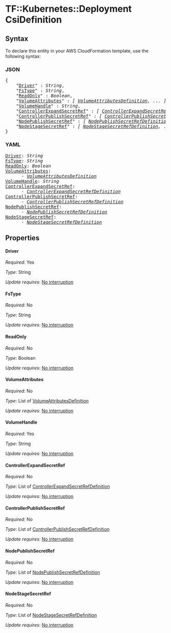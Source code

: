 # TF::Kubernetes::Deployment CsiDefinition

## Syntax

To declare this entity in your AWS CloudFormation template, use the following syntax:

### JSON

<pre>
{
    "<a href="#driver" title="Driver">Driver</a>" : <i>String</i>,
    "<a href="#fstype" title="FsType">FsType</a>" : <i>String</i>,
    "<a href="#readonly" title="ReadOnly">ReadOnly</a>" : <i>Boolean</i>,
    "<a href="#volumeattributes" title="VolumeAttributes">VolumeAttributes</a>" : <i>[ <a href="volumeattributesdefinition.md">VolumeAttributesDefinition</a>, ... ]</i>,
    "<a href="#volumehandle" title="VolumeHandle">VolumeHandle</a>" : <i>String</i>,
    "<a href="#controllerexpandsecretref" title="ControllerExpandSecretRef">ControllerExpandSecretRef</a>" : <i>[ <a href="controllerexpandsecretrefdefinition.md">ControllerExpandSecretRefDefinition</a>, ... ]</i>,
    "<a href="#controllerpublishsecretref" title="ControllerPublishSecretRef">ControllerPublishSecretRef</a>" : <i>[ <a href="controllerpublishsecretrefdefinition.md">ControllerPublishSecretRefDefinition</a>, ... ]</i>,
    "<a href="#nodepublishsecretref" title="NodePublishSecretRef">NodePublishSecretRef</a>" : <i>[ <a href="nodepublishsecretrefdefinition.md">NodePublishSecretRefDefinition</a>, ... ]</i>,
    "<a href="#nodestagesecretref" title="NodeStageSecretRef">NodeStageSecretRef</a>" : <i>[ <a href="nodestagesecretrefdefinition.md">NodeStageSecretRefDefinition</a>, ... ]</i>
}
</pre>

### YAML

<pre>
<a href="#driver" title="Driver">Driver</a>: <i>String</i>
<a href="#fstype" title="FsType">FsType</a>: <i>String</i>
<a href="#readonly" title="ReadOnly">ReadOnly</a>: <i>Boolean</i>
<a href="#volumeattributes" title="VolumeAttributes">VolumeAttributes</a>: <i>
      - <a href="volumeattributesdefinition.md">VolumeAttributesDefinition</a></i>
<a href="#volumehandle" title="VolumeHandle">VolumeHandle</a>: <i>String</i>
<a href="#controllerexpandsecretref" title="ControllerExpandSecretRef">ControllerExpandSecretRef</a>: <i>
      - <a href="controllerexpandsecretrefdefinition.md">ControllerExpandSecretRefDefinition</a></i>
<a href="#controllerpublishsecretref" title="ControllerPublishSecretRef">ControllerPublishSecretRef</a>: <i>
      - <a href="controllerpublishsecretrefdefinition.md">ControllerPublishSecretRefDefinition</a></i>
<a href="#nodepublishsecretref" title="NodePublishSecretRef">NodePublishSecretRef</a>: <i>
      - <a href="nodepublishsecretrefdefinition.md">NodePublishSecretRefDefinition</a></i>
<a href="#nodestagesecretref" title="NodeStageSecretRef">NodeStageSecretRef</a>: <i>
      - <a href="nodestagesecretrefdefinition.md">NodeStageSecretRefDefinition</a></i>
</pre>

## Properties

#### Driver

_Required_: Yes

_Type_: String

_Update requires_: [No interruption](https://docs.aws.amazon.com/AWSCloudFormation/latest/UserGuide/using-cfn-updating-stacks-update-behaviors.html#update-no-interrupt)

#### FsType

_Required_: No

_Type_: String

_Update requires_: [No interruption](https://docs.aws.amazon.com/AWSCloudFormation/latest/UserGuide/using-cfn-updating-stacks-update-behaviors.html#update-no-interrupt)

#### ReadOnly

_Required_: No

_Type_: Boolean

_Update requires_: [No interruption](https://docs.aws.amazon.com/AWSCloudFormation/latest/UserGuide/using-cfn-updating-stacks-update-behaviors.html#update-no-interrupt)

#### VolumeAttributes

_Required_: No

_Type_: List of <a href="volumeattributesdefinition.md">VolumeAttributesDefinition</a>

_Update requires_: [No interruption](https://docs.aws.amazon.com/AWSCloudFormation/latest/UserGuide/using-cfn-updating-stacks-update-behaviors.html#update-no-interrupt)

#### VolumeHandle

_Required_: Yes

_Type_: String

_Update requires_: [No interruption](https://docs.aws.amazon.com/AWSCloudFormation/latest/UserGuide/using-cfn-updating-stacks-update-behaviors.html#update-no-interrupt)

#### ControllerExpandSecretRef

_Required_: No

_Type_: List of <a href="controllerexpandsecretrefdefinition.md">ControllerExpandSecretRefDefinition</a>

_Update requires_: [No interruption](https://docs.aws.amazon.com/AWSCloudFormation/latest/UserGuide/using-cfn-updating-stacks-update-behaviors.html#update-no-interrupt)

#### ControllerPublishSecretRef

_Required_: No

_Type_: List of <a href="controllerpublishsecretrefdefinition.md">ControllerPublishSecretRefDefinition</a>

_Update requires_: [No interruption](https://docs.aws.amazon.com/AWSCloudFormation/latest/UserGuide/using-cfn-updating-stacks-update-behaviors.html#update-no-interrupt)

#### NodePublishSecretRef

_Required_: No

_Type_: List of <a href="nodepublishsecretrefdefinition.md">NodePublishSecretRefDefinition</a>

_Update requires_: [No interruption](https://docs.aws.amazon.com/AWSCloudFormation/latest/UserGuide/using-cfn-updating-stacks-update-behaviors.html#update-no-interrupt)

#### NodeStageSecretRef

_Required_: No

_Type_: List of <a href="nodestagesecretrefdefinition.md">NodeStageSecretRefDefinition</a>

_Update requires_: [No interruption](https://docs.aws.amazon.com/AWSCloudFormation/latest/UserGuide/using-cfn-updating-stacks-update-behaviors.html#update-no-interrupt)


